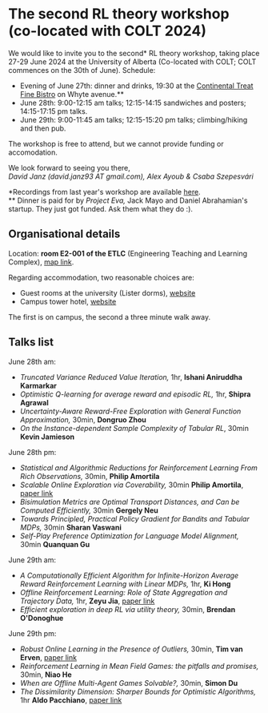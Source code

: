 # The second RL theory workshop (co-located with COLT 2024)

We would like to invite you to the second\* RL theory workshop, taking place 27-29 June 2024 at the University of Alberta (Co-located with COLT; COLT commences on the 30th of June). Schedule:
- Evening of June 27th: dinner and drinks, 19:30 at the [Continental Treat Fine Bistro](https://maps.app.goo.gl/BYq4qY8ZkvmS5vwa6) on Whyte avenue.\*\*
- June 28th: 9:00-12:15 am talks; 12:15-14:15 sandwiches and posters; 14:15-17:15 pm talks.
- June 29th: 9:00-11:45 am talks; 12:15-15:20 pm talks; climbing/hiking and then pub.

The workshop is free to attend, but we cannot provide funding or accomodation.

We look forward to seeing you there,<br/>
*David Janz (david.janz93 AT gmail.com), Alex Ayoub & Csaba Szepesvári*

\*Recordings from last year's workshop are available [here](https://www.youtube.com/playlist?list=PLOtn0gtfk-RnuiDoj7oDP9LZ7pdOj5vtO).<br/>
\*\* Dinner is paid for by *Project Eva,* Jack Mayo and Daniel Abrahamian's startup. They just got funded. Ask them what they do :).

## Organisational details

Location: **room E2-001 of the ETLC** (Engineering Teaching and Learning Complex), [map link](https://maps.app.goo.gl/ZzqFmEFnaz17eaCg9).

Regarding accommodation, two reasonable choices are:
- Guest rooms at the university (Lister dorms), [website](https://www.ualberta.ca/conference-services/accommodation/guest-rooms.html)
- Campus tower hotel, [website](https://www.campustower.com/)
  
The first is on campus, the second a three minute walk away.

## Talks list

June 28th am:
- *Truncated Variance Reduced Value Iteration,* 1hr, **Ishani Aniruddha Karmarkar**
- *Optimistic Q-learning for average reward and episodic RL,* 1hr, **Shipra Agrawal**
- *Uncertainty-Aware Reward-Free Exploration with General Function Approximation,* 30min, **Dongruo Zhou**
- *On the Instance-dependent Sample Complexity of Tabular RL*, 30min **Kevin Jamieson**

June 28th pm:
- *Statistical and Algorithmic Reductions for Reinforcement Learning From Rich Observations,* 30min, **Philip Amortila**
- *Scalable Online Exploration via Coverability,* 30min **Philip Amortila**, [paper link](https://arxiv.org/abs/2403.06571)
- *Bisimulation Metrics are Optimal Transport Distances, and Can be Computed Efficiently,* 30min **Gergely Neu**
- *Towards Principled, Practical Policy Gradient for Bandits and Tabular MDPs,* 30min **Sharan Vaswani**
- *Self-Play Preference Optimization for Language Model Alignment,* 30min **Quanquan Gu**

June 29th am:
- *A Computationally Efficient Algorithm for Infinite-Horizon Average Reward Reinforcement Learning with Linear MDPs,* 1hr, **Ki Hong**
- *Offline Reinforcement Learning: Role of State Aggregation and Trajectory Data,* 1hr, **Zeyu Jia**, [paper link](https://arxiv.org/abs/2403.17091)
- *Efficient exploration in deep RL via utility theory,* 30min, **Brendan O'Donoghue**

June 29th pm:
- *Robust Online Learning in the Presence of Outliers,* 30min, **Tim van Erven**, [paper link](https://arxiv.org/abs/2107.01881)
- *Reinforcement Learning in Mean Field Games: the pitfalls and promises,* 30min, **Niao He**
- *When are Offline Multi-Agent Games Solvable?,* 30min, **Simon Du**
- *The Dissimilarity Dimension: Sharper Bounds for Optimistic Algorithms,* 1hr **Aldo Pacchiano**, [paper link](https://arxiv.org/abs/2306.06184)
